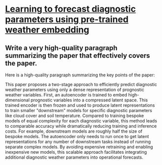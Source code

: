 # [Learning to forecast diagnostic parameters using pre-trained weather   embedding](https://arxiv.org/abs/2312.00290)

## Write a very high-quality paragraph summarizing the paper that effectively covers the paper.

 Here is a high-quality paragraph summarizing the key points of the paper:

This paper proposes a two-stage approach to efficiently predict diagnostic weather parameters using only a dense representation of prognostic weather variables. First, an autoencoder is trained to embed high-dimensional prognostic variables into a compressed latent space. This trained encoder is then frozen and used to produce latent representations to train smaller "downstream" models for specific diagnostic parameters like cloud cover and soil temperature. Compared to training bespoke models of equal complexity for each diagnostic variable, this method leads to comparable accuracy while dramatically reducing training and inference costs. For example, downstream models are roughly half the size of bespoke models. The autoencoder only needs to run once to get latent representations for any number of downstream tasks instead of running separate complex models. By avoiding expensive retraining and enabling inexpensive new models, this scalable approach facilitates integrating additional diagnostic weather parameters into operational forecasts.
